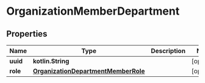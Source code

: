
# OrganizationMemberDepartment

## Properties
Name | Type | Description | Notes
------------ | ------------- | ------------- | -------------
**uuid** | **kotlin.String** |  |  [optional]
**role** | [**OrganizationDepartmentMemberRole**](OrganizationDepartmentMemberRole.md) |  |  [optional]



